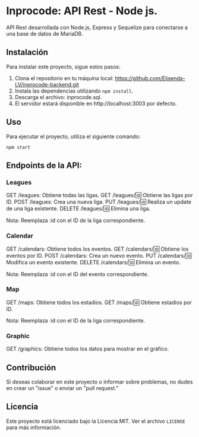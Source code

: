 # Inprocode: API Rest - Node js.

API Rest desarrollada con Node.js, Express y Sequelize para conectarse a una base de datos de MariaDB.

## Instalación

Para instalar este proyecto, sigue estos pasos:

1. Clona el repositorio en tu máquina local: https://github.com/Elisenda-LV/inprocode-backend.git
2. Instala las dependencias utilizando `npm install`.
3. Descarga el archivo: inprocode.sql.
4. El servidor estará disponible en http://localhost:3003 por defecto.

## Uso

Para ejecutar el proyecto, utiliza el siguiente comando:

```
npm start

```

## Endpoints de la API:

### Leagues

GET /leagues: Obtiene todas las ligas.
GET /leagues/:id: Obtiene las ligas por ID.
POST /leagues: Crea una nueva liga.
PUT /leagues/:id: Realiza un update de una liga existente.
DELETE /leagues/:id: Elimina una liga.

Nota: Reemplaza :id con el ID de la liga correspondiente.


### Calendar

GET /calendars: Obtiene todos los eventos.
GET /calendars/:id: Obtiene los eventos por ID.
POST /calendars: Crea un nuevo evento.
PUT /calendars/:id: Modifica un evento existente.
DELETE /calendars/:id: Elimina un evento.

Nota: Reemplaza :id con el ID del evento correspondiente.


### Map

GET /maps: Obtiene todos los estadios.
GET /maps/:id: Obtiene estadios por ID.

Nota: Reemplaza :id con el ID de la liga correspondiente.


### Graphic

GET /graphics: Obtiene todos los datos para mostrar en el gráfico.


## Contribución

Si deseas colaborar en este proyecto o informar sobre problemas, no dudes en crear un "issue" o enviar un "pull request."

## Licencia

Este proyecto está licenciado bajo la Licencia MIT. Ver el archivo `LICENSE` para más información.